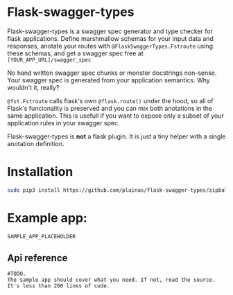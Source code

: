 # Flask-swagger-types

Flask-swagger-types is a swagger spec generator and type checker for flask applications. Define marshmallow schemas for your input data and responses, anotate your routes with `@FlaskSwaggerTypes.Fstroute` using these schemas, and get a swagger spec free at `[YOUR_APP_URL]/swagger_spec`

No hand written swagger spec chunks or monster docstrings non-sense. Your swagger spec is generated from your application semantics. Why wouldn't it, really?

`@fst.Fstroute` calls flask's own `@flask.route()` under the hood, so all of Flask's funcionality is preserved and you can mix both anotations in the same application. This is usefull if you want to expose only a subset of your application rules in your swagger spec.

Flask-swagger-types is **not** a flask plugin. It is just a tiny helper with a single anotation definition.

# Installation

```bash
sudo pip3 install https://github.com/plainas/flask-swagger-types/zipball/master
```

# Example app:

```python
SAMPLE_APP_PLACEHOLDER
```

## Api reference
    #TODO.
    The sample app should cover what you need. If not, read the source. It's less than 200 lines of code.